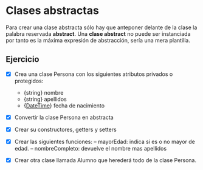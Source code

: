 # Clases abstractas

Para crear una clase abstracta sólo hay que anteponer delante de la clase la palabra reservada __abstract__.
Una __clase abstract__ no puede ser instanciada por tanto es la máxima expresión de abstracción, sería una mera plantilla.

## Ejercicio

- [x] Crea una clase Persona con los siguientes atributos privados o protegidos:
  - {string} nombre
  - {string} apellidos
  - {[DateTime](https://www.php.net/manual/es/class.datetime.php)} fecha de nacimiento

- [x] Convertir la clase Persona en abstracta

- [x] Crear su constructores, getters y setters

- [x] Crear las siguientes funciones:
  – mayorEdad: indica si es o no mayor de edad.
  – nombreCompleto: devuelve el nombre mas apellidos

- [x] Crear otra clase llamada Alumno que herederá todo de la clase Persona.